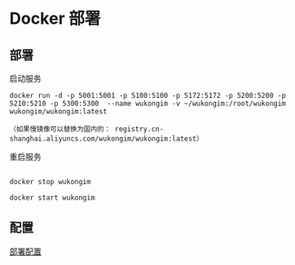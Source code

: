 # Docker 部署


## 部署

启动服务

```shell
docker run -d -p 5001:5001 -p 5100:5100 -p 5172:5172 -p 5200:5200 -p 5210:5210 -p 5300:5300  --name wukongim -v ~/wukongim:/root/wukongim  wukongim/wukongim:latest

```

`（如果慢镜像可以替换为国内的： registry.cn-shanghai.aliyuncs.com/wukongim/wukongim:latest）`

重启服务

```shell

docker stop wukongim

```

```shell
docker start wukongim
```



## 配置

[部署配置](/guide/deploy-config)